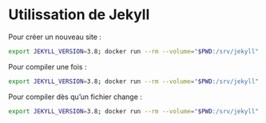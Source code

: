 # Utilissation de Jekyll

Pour créer un nouveau site :

```bash
export JEKYLL_VERSION=3.8; docker run --rm --volume="$PWD:/srv/jekyll" -it jekyll/jekyll:$JEKYLL_VERSION jekyll new .
```

Pour compiler une fois :

```bash
export JEKYLL_VERSION=3.8; docker run --rm --volume="$PWD:/srv/jekyll" -it jekyll/jekyll:$JEKYLL_VERSION jekyll build
```

Pour compiler dès qu’un fichier change :

```bash
export JEKYLL_VERSION=3.8; docker run --rm --volume="$PWD:/srv/jekyll" -it jekyll/jekyll:$JEKYLL_VERSION jekyll build --watch
```
